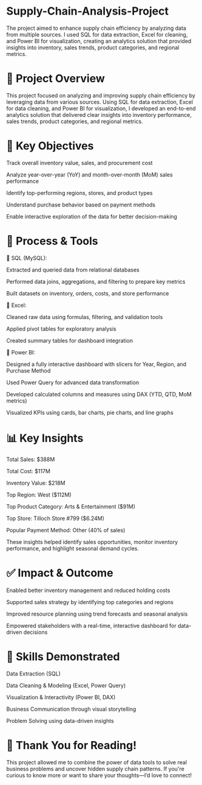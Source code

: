 # Supply-Chain-Analysis-Project
The project aimed to enhance supply chain efficiency by analyzing data from multiple sources. I used SQL for data extraction, Excel for cleaning, and Power BI for visualization, creating an analytics solution that provided insights into inventory, sales trends, product categories, and regional metrics.


# 📖 Project Overview
This project focused on analyzing and improving supply chain efficiency by leveraging data from various sources. Using SQL for data extraction, Excel for data cleaning, and Power BI for visualization, I developed an end-to-end analytics solution that delivered clear insights into inventory performance, sales trends, product categories, and regional metrics.

# 🧾 Key Objectives
Track overall inventory value, sales, and procurement cost

Analyze year-over-year (YoY) and month-over-month (MoM) sales performance

Identify top-performing regions, stores, and product types

Understand purchase behavior based on payment methods

Enable interactive exploration of the data for better decision-making

# 🧩 Process & Tools
🔹 SQL (MySQL):

Extracted and queried data from relational databases

Performed data joins, aggregations, and filtering to prepare key metrics

Built datasets on inventory, orders, costs, and store performance

🔹 Excel:

Cleaned raw data using formulas, filtering, and validation tools

Applied pivot tables for exploratory analysis

Created summary tables for dashboard integration

🔹 Power BI:

Designed a fully interactive dashboard with slicers for Year, Region, and Purchase Method

Used Power Query for advanced data transformation

Developed calculated columns and measures using DAX (YTD, QTD, MoM metrics)

Visualized KPIs using cards, bar charts, pie charts, and line graphs

# 📊 Key Insights
Total Sales: $388M

Total Cost: $117M

Inventory Value: $218M

Top Region: West ($112M)

Top Product Category: Arts & Entertainment ($91M)

Top Store: Tilloch Store #799 ($6.24M)

Popular Payment Method: Other (40% of sales)

These insights helped identify sales opportunities, monitor inventory performance, and highlight seasonal demand cycles.

# ✅ Impact & Outcome
Enabled better inventory management and reduced holding costs

Supported sales strategy by identifying top categories and regions

Improved resource planning using trend forecasts and seasonal analysis

Empowered stakeholders with a real-time, interactive dashboard for data-driven decisions

# 🧠 Skills Demonstrated
Data Extraction (SQL)

Data Cleaning & Modeling (Excel, Power Query)

Visualization & Interactivity (Power BI, DAX)

Business Communication through visual storytelling

Problem Solving using data-driven insights

# 🙏 Thank You for Reading!
This project allowed me to combine the power of data tools to solve real business problems and uncover hidden supply chain patterns. If you're curious to know more or want to share your thoughts—I’d love to connect!

